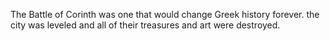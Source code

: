 The Battle of Corinth was one that would change Greek history forever. the city was leveled and all of their treasures and art were destroyed.